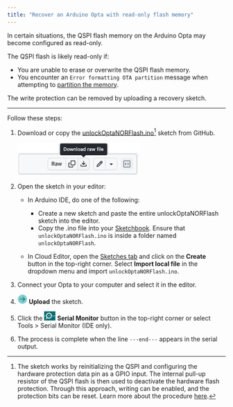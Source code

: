 ```yaml
---
title: "Recover an Arduino Opta with read-only flash memory"
---
```


In certain situations, the QSPI flash memory on the Arduino Opta may become configured as read-only.

The QSPI flash is likely read-only if:

* You are unable to erase or overwrite the QSPI flash memory.
* You encounter an `Error formatting OTA partition` message when attempting to [partition the memory](https://support.arduino.cc/hc/en-us/articles/16206977438748-Reset-the-flash-memory-on-STM32H747-based-devices).

The write protection can be removed by uploading a recovery sketch.

----

Follow these steps:

1. Download or copy the [unlockOptaNORFlash.ino](https://github.com/manchoz/unbrick-recover-readonly-flash-arduino-opta/blob/master/unlockOptaNORFlash/unlockOptaNORFlash.ino)[^1] sketch from GitHub.

   ![Downloading a file on GitHub.](img/github-download.png)

1. Open the sketch in your editor:

   * In Arduino IDE, do one of the following:

     * Create a new sketch and paste the entire unlockOptaNORFlash sketch into the editor.
     * Copy the .ino file into your [Sketchbook](https://support.arduino.cc/hc/en-us/articles/4412950938514-Open-the-Sketchbook-folder). Ensure that `unlockOptaNORFlash.ino` is inside a folder named `unlockOptaNORFlash`.

   * In Cloud Editor, open the [Sketches tab](https://app.arduino.cc/sketches) and click on the **Create** button in the top-right corner. Select **Import local file** in the dropdown menu and import `unlockOptaNORFlash.ino`.

1. Connect your Opta to your computer and select it in the editor.

1. ![Upload button](img/symbol_upload2.png) **Upload** the sketch.

1. Click the ![Serial Monitor button](img/symbol_monitor.png) **Serial Monitor** button in the top-right corner or select Tools > Serial Monitor (IDE only).

1. The process is complete when the line `---end---` appears in the serial output.

[^1]: The sketch works by reinitializing the QSPI and configuring the hardware protection data pin as a GPIO input. The internal pull-up resistor of the QSPI flash is then used to deactivate the hardware flash protection. Through this approach, writing can be enabled, and the protection bits can be reset. Learn more about the procedure [here](https://github.com/manchoz/unbrick-recover-readonly-flash-arduino-opta).
